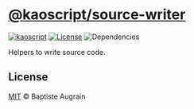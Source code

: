 [@kaoscript/source-writer](https://github.com/kaoscript/source-writer)
=================================================================

[![kaoscript](https://img.shields.io/badge/language-kaoscript-orange.svg)](https://github.com/kaoscript/kaoscript)
[![License](https://img.shields.io/badge/license-MIT-blue.svg)](./LICENSE)
![Dependencies](https://img.shields.io/david/kaoscript/source-writer.svg)

Helpers to write source code.

License
-------

[MIT](http://www.opensource.org/licenses/mit-license.php) &copy; Baptiste Augrain